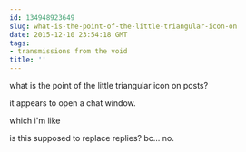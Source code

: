```yaml
---
id: 134948923649
slug: what-is-the-point-of-the-little-triangular-icon-on
date: 2015-12-10 23:54:18 GMT
tags:
- transmissions from the void
title: ''
---
```


what is the point of the little triangular icon on posts?

it appears to open a chat window.

which i'm like

is this supposed to replace replies? bc... no.